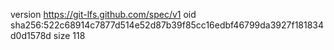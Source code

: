 version https://git-lfs.github.com/spec/v1
oid sha256:522c68914c7877d514e52d87b39f85cc16edbf46799da3927f181834d0d1578d
size 118

